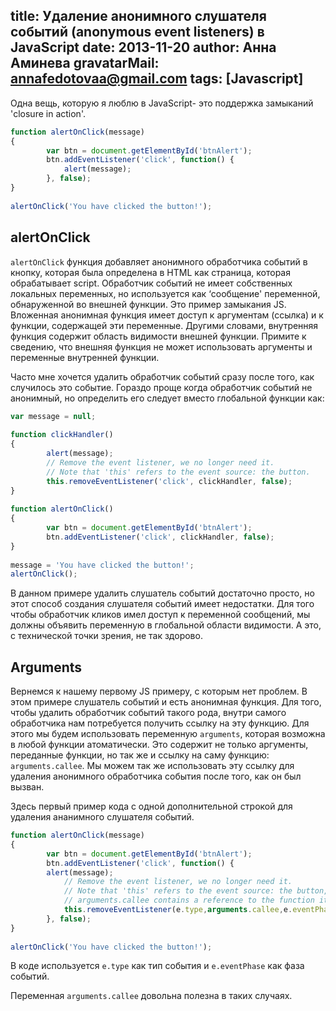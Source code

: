 title: Удаление анонимного слушателя событий (anonymous event listeners) в JavaScript
date: 2013-11-20
author: Анна Аминева
gravatarMail: annafedotovaa@gmail.com
tags: [Javascript]
---

Одна вещь, которую я люблю в JavaScript- это поддержка замыканий 'closure in action'.

```javascript
function alertOnClick(message)
{
	    var btn = document.getElementById('btnAlert');
	    btn.addEventListener('click', function() {
	        alert(message);
	    }, false);
}
 
alertOnClick('You have clicked the button!');
```

## alertOnClick

`alertOnClick` функция добавляет анонимного обработчика событий в 
кнопку, которая была определена в HTML как страница, которая обрабатывает script. Обработчик событий не имеет собственных локальных переменных, но используется как ‘cообщение' переменной, обнаруженной во внешней функции. Это пример замыкания JS. Вложенная анонимная функция имеет доступ к аргументам (ссылка) и к функции, содержащей эти переменные. Другими словами, внутренняя функция содержит область видимости внешней функции. Примите к сведению, что внешняя функция не может использовать аргументы и переменные внутренней функции.

Часто мне хочется удалить обработчик событий сразу после того, как случилось это событие. Гораздо проще когда обработчик событий не анонимный, но определить его следует вместо глобальной функции как:

```javascript
var message = null;
	 
function clickHandler()
{
	    alert(message);
	    // Remove the event listener, we no longer need it.
	    // Note that 'this' refers to the event source: the button.
	    this.removeEventListener('click', clickHandler, false);
}
	 
function alertOnClick()
{
	    var btn = document.getElementById('btnAlert');
	    btn.addEventListener('click', clickHandler, false);
}
	 
message = 'You have clicked the button!';
alertOnClick();
```

В данном примере удалить слушатель событий достаточно просто, но этот способ создания слушателя событий имеет недостатки. Для того чтобы обработчик кликов имел доступ к переменной сообщений, мы должны объявить переменную в глобальной области видимости. А это, с технической точки зрения, не так здорово.

## Arguments

Вернемся к нашему первому JS примеру, с которым нет проблем. В этом примере слушатель событий и есть анонимная функция. Для  того, чтобы удалить обработчик событий такого рода, внутри самого обработчика нам потребуется получить ссылку на эту функцию. Для этого мы будем использовать переменную `arguments`, которая возможна в любой функции атоматически. Это содержит не только аргументы, переданные функции, но так же и ссылку на саму функцию: `arguments.callee`. Мы можем так же использовать эту ссылку для удаления анонимного обработчика события после того, как он был вызван.

Здесь первый пример кода с одной дополнительной строкой для удаления ананимного слушателя событий.

```javascript
function alertOnClick(message)
{
	    var btn = document.getElementById('btnAlert');
	    btn.addEventListener('click', function() {
        alert(message);
	        // Remove the event listener, we no longer need it.
	        // Note that 'this' refers to the event source: the button, and
	        // arguments.callee contains a reference to the function itself.
	        this.removeEventListener(e.type,arguments.callee,e.eventPhase);
	    }, false);
}
	 
alertOnClick('You have clicked the button!');
```

В коде используется `e.type` как тип события и `e.eventPhase` как фаза событий.

Переменная `arguments.callee` довольна полезна в таких случаях.

